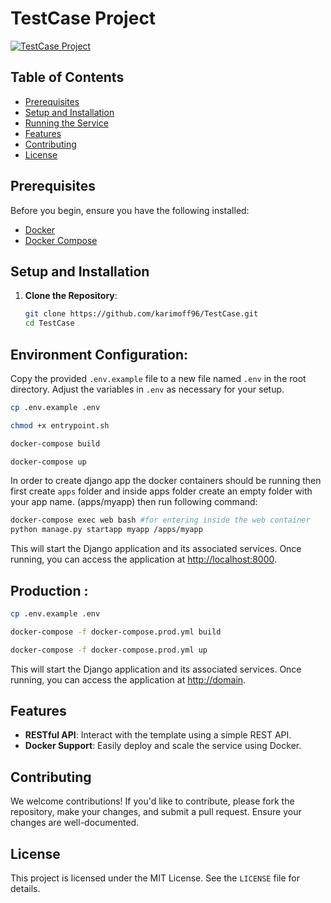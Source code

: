 # TestCase Project
[![TestCase Project](https://github.com/karimoff96/TestCase.git/actions/workflows/deploy.yml/badge.svg?branch=master)](https://github.com/karimoff96/TestCase.git/actions/workflows/deploy.yml)

## Table of Contents

- [Prerequisites](#prerequisites)
- [Setup and Installation](#setup-and-installation)
- [Running the Service](#running-the-service)
- [Features](#features)
- [Contributing](#contributing)
- [License](#license)

## Prerequisites

Before you begin, ensure you have the following installed:
- [Docker](https://www.docker.com/get-started)
- [Docker Compose](https://docs.docker.com/compose/install/)

## Setup and Installation

1. **Clone the Repository**:
   ```bash
   git clone https://github.com/karimoff96/TestCase.git
   cd TestCase

## Environment Configuration:

Copy the provided `.env.example` file to a new file named `.env` in the root directory. Adjust the variables in `.env` as necessary for your setup.

```bash
cp .env.example .env

chmod +x entrypoint.sh 

docker-compose build

docker-compose up
```
In order to create django app the docker containers should be running then first create `apps` folder and inside apps folder create an empty folder with your app name. (apps/myapp) then run following command:
```bash
docker-compose exec web bash #for entering inside the web container
python manage.py startapp myapp /apps/myapp
```

This will start the Django application and its associated services. Once running, you can access the application at [http://localhost:8000](http://localhost:8000).
## Production :
```bash
cp .env.example .env

docker-compose -f docker-compose.prod.yml build

docker-compose -f docker-compose.prod.yml up
```

This will start the Django application and its associated services. Once running, you can access the application at [http://domain](http://domain).

## Features

- **RESTful API**: Interact with the template using a simple REST API.
- **Docker Support**: Easily deploy and scale the service using Docker.

## Contributing

We welcome contributions! If you'd like to contribute, please fork the repository, make your changes, and submit a pull request. Ensure your changes are well-documented.

## License

This project is licensed under the MIT License. See the `LICENSE` file for details.


